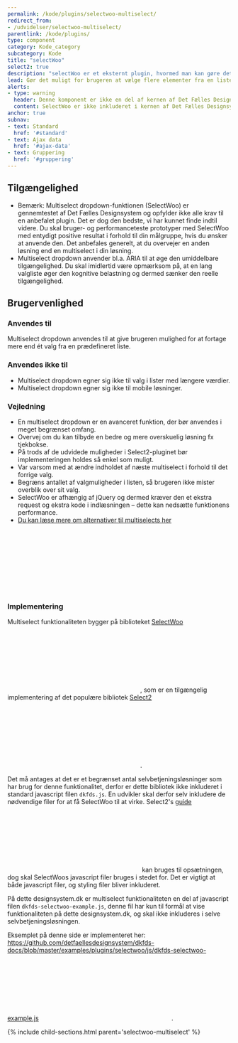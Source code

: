 ```yaml
---
permalink: /kode/plugins/selectwoo-multiselect/
redirect_from:
- /udvidelser/selectwoo-multiselect/
parentlink: /kode/plugins/
type: component
category: Kode_category
subcategory: Kode
title: "selectWoo"
select2: true
description: "selectWoo er et eksternt plugin, hvormed man kan gøre det muligt for brugeren at vælge flere elementer fra en lang liste."
lead: Gør det muligt for brugeren at vælge flere elementer fra en liste.
alerts:
- type: warning
  header: Denne komponent er ikke en del af kernen af Det Fælles Designsystem
  content: SelectWoo er ikke inkluderet i kernen af Det Fælles Designsystem. For at inkludere SelectWoo skal der inkluderes et eksternt bibliotek, se implementeringsafsnittet nedenfor.<br><br>Det Fælles Designsystem har implementeret et tema til SelectWoo, som findes i <a href="https://github.com/detfaellesdesignsystem/dkfds-plugins" class="icon-link">Plugins projektet<svg class="icon-svg" focusable="false" aria-hidden="true" tabindex="-1"><use xlink:href="#open-in-new"></use></svg></a>.
anchor: true
subnav:
- text: Standard
  href: '#standard'
- text: Ajax data
  href: '#ajax-data'
- text: Gruppering
  href: '#gruppering'
---
```

<h2 class="h4">Tilgængelighed</h2>

- Bemærk: Multiselect dropdown-funktionen (SelectWoo) er gennemtestet af Det Fælles Designsystem og opfylder ikke alle krav til en anbefalet plugin. Det er dog den bedste, vi har kunnet finde indtil videre. Du skal bruger- og performanceteste prototyper med SelectWoo med entydigt positive resultat i forhold til din målgruppe, hvis du ønsker at anvende den. Det anbefales generelt, at du overvejer en anden løsning end en multiselect i din løsning.
- Multiselect dropdown anvender bl.a. ARIA til at øge den umiddelbare tilgængelighed. Du skal imidlertid være opmærksom på, at en lang valgliste øger den kognitive belastning og dermed sænker den reelle tilgængelighed.

<h2 class="h4">Brugervenlighed</h2>
<h3 class="h5">Anvendes til</h3>

Multiselect dropdown anvendes til at give brugeren mulighed for at fortage mere end ét valg fra en prædefineret liste.

<h3 class="h5">Anvendes ikke til</h3>

- Multiselect dropdown egner sig ikke til valg i lister med længere værdier.
- Multiselect dropdown egner sig ikke til mobile løsninger.

<h3 class="h5">Vejledning</h3>

- En multiselect dropdown er en avanceret funktion, der bør anvendes i meget begrænset omfang.
- Overvej om du kan tilbyde en bedre og mere overskuelig løsning fx tjekbokse.
- På trods af de udvidede muligheder i Select2-pluginet bør implementeringen holdes så enkel som muligt.
- Var varsom med at ændre indholdet af næste multiselect i forhold til det forrige valg.
- Begræns antallet af valgmuligheder i listen, så brugeren ikke mister overblik over sit valg.
- SelectWoo er afhængig af jQuery og dermed kræver den et ekstra request og ekstra kode i indlæsningen – dette kan nedsætte funktionens performance.
- <a href="https://medium.com/@kollinz/dropdown-alternatives-for-better-mobile-forms-53e40d641b53" class="icon-link">Du kan læse mere om alternativer til multiselects her<svg class="icon-svg" focusable="false" aria-hidden="true" tabindex="-1"><use xlink:href="#open-in-new"></use></svg></a>

### Implementering

Multiselect funktionaliteten bygger på biblioteket <a href="https://github.com/woocommerce/selectWoo" class="icon-link">SelectWoo<svg class="icon-svg" focusable="false" aria-hidden="true" tabindex="-1"><use xlink:href="#open-in-new"></use></svg></a>, som er en tilgængelig implementering af det populære bibliotek <a href="https://select2.org/" class="icon-link">Select2<svg class="icon-svg" focusable="false" aria-hidden="true" tabindex="-1"><use xlink:href="#open-in-new"></use></svg></a>.

Det må antages at det er et begrænset antal selvbetjeningsløsninger som har brug for denne funktionalitet, derfor er dette bibliotek ikke inkluderet i standard javascript filen `dkfds.js`. En udvikler skal derfor selv inkludere de nødvendige filer for at få SelectWoo til at virke. Select2's <a href="https://select2.org/getting-started/installation" class="icon-link">guide<svg class="icon-svg" focusable="false" aria-hidden="true" tabindex="-1"><use xlink:href="#open-in-new"></use></svg></a> kan bruges til opsætningen, dog skal SelectWoos javascript filer bruges i stedet for. Det er vigtigt at både javascript filer, og styling filer bliver inkluderet.

På dette designsystem.dk er multiselect funktionaliteten en del af javascript filen `dkfds-selectwoo-example.js`, denne fil har kun til formål at vise funktionaliteten på dette designsystem.dk, og skal ikke inkluderes i selve selvbetjeningsløsningen.

Eksemplet på denne side er implementeret her: <a href="https://github.com/detfaellesdesignsystem/dkfds-docs/blob/master/examples/plugins/selectwoo/js/dkfds-selectwoo-example.js" class="icon-link">https://github.com/detfaellesdesignsystem/dkfds-docs/blob/master/examples/plugins/selectwoo/js/dkfds-selectwoo-example.js<svg class="icon-svg" focusable="false" aria-hidden="true" tabindex="-1"><use xlink:href="#open-in-new"></use></svg></a>.

{% include child-sections.html parent='selectwoo-multiselect' %}
